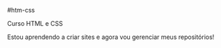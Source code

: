 #htm-css

Curso HTML e CSS

Estou aprendendo a criar sites e agora vou gerenciar meus repositórios!
